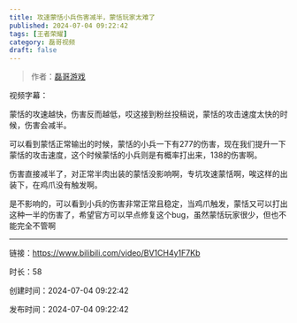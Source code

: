 ```yaml
---
title: 攻速蒙恬小兵伤害减半，蒙恬玩家太难了
published: 2024-07-04 09:22:42
tags: [王者荣耀]
category: 磊哥视频
draft: false
---
```



> 作者：[磊哥游戏](https://space.bilibili.com/268941858?spm_id_from=333.788.upinfo.head.click)

视频字幕：

蒙恬的攻速越快，伤害反而越低，哎这接到粉丝投稿说，蒙恬的攻击速度太快的时候，伤害会减半。

可以看到蒙恬正常输出的时候，蒙恬的小兵一下有277的伤害，现在我们提升一下蒙恬的攻击速度，这个时候蒙恬的小兵则是有概率打出来，138的伤害啊。

伤害直接减半了，对正常半肉出装的蒙恬没影响啊，专坑攻速蒙恬啊，唉这样的出装下，在鸡爪没有触发啊。

是不影响的，可以看到小兵的伤害非常正常且稳定，当鸡爪触发，蒙恬又可以打出这种一半的伤害了，希望官方可以早点修复这个bug，虽然蒙恬玩家很少，但也不能完全不管啊

---

链接：https://www.bilibili.com/video/BV1CH4y1F7Kb

时长：58

创建时间：2024-07-04 09:22:42

发布时间：2024-07-04 09:22:42
